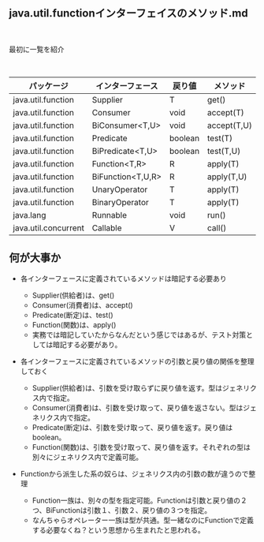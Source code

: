 ## java.util.functionインターフェイスのメソッド.md

<br>

最初に一覧を紹介

<br>

パッケージ|インターフェース|戻り値|メソッド
--|--|--|--
java.util.function|Supplier<T>|T|get()
java.util.function|Consumer<T>|void|accept(T)
java.util.function|BiConsumer<T,U>|void|accept(T,U)
java.util.function|Predicate<T>|boolean|test(T)
java.util.function|BiPredicate<T,U>|boolean|test(T,U)
java.util.function|Function<T,R>|R|apply(T)
java.util.function|BiFunction<T,U,R>|R|apply(T,U)
java.util.function|UnaryOperator<T>|T|apply(T)
java.util.function|BinaryOperator<T>|T|apply(T)
java.lang|Runnable|void|run()
java.util.concurrent|Callable<V>|V|call()


## 何が大事か

- 各インターフェースに定義されているメソッドは暗記する必要あり
  - Supplier(供給者)は、get()
  - Consumer(消費者)は、accept()
  - Predicate(断定)は、test()
  - Function(関数)は、apply()
  - 実務では暗記していたからなんだという感じではあるが、テスト対策としては暗記する必要があり。

- 各インターフェースに定義されているメソッドの引数と戻り値の関係を整理しておく
  - Supplier(供給者)は、引数を受け取らずに戻り値を返す。型はジェネリクス内で指定。
  - Consumer(消費者)は、引数を受け取って、戻り値を返さない。型はジェネリクス内で指定。
  - Predicate(断定)は、引数を受け取って、戻り値を返す。戻り値はboolean。
  - Function(関数)は、引数を受け取って、戻り値を返す。それぞれの型は別々にジェネリクス内で定義可能。

- Functionから派生した系の奴らは、ジェネリクス内の引数の数が違うので整理
  - Function一族は、別々の型を指定可能。Functionは引数と戻り値の２つ、BiFunctionは引数１、引数２、戻り値の３つを指定。
  - なんちゃらオペレーター一族は型が共通。型一緒なのにFunctionで定義する必要なくね？という思想から生まれたと思われる。

